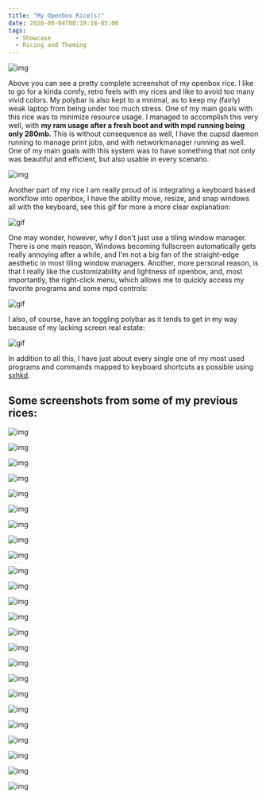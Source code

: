 ```yaml
---
title: "My Openbox Rice(s)"
date: 2020-08-04T00:19:18-05:00
tags:
  - Showcase
  - Ricing and Theming
---
```


![img](https://i.redd.it/uhmfcesa1zh51.png)

Above you can see a pretty complete screenshot of my openbox rice. I like to go for a kinda comfy, retro feels with my rices and like to avoid too many vivid colors. My polybar is also kept to a minimal, as to keep my (fairly) weak laptop from being under too much stress. One of my main goals with this rice was to minimize resource usage. I managed to accomplish this very well, with **my ram usage after a fresh boot and with mpd running being only 280mb.** This is without consequence as well, I have the cupsd daemon running to manage print jobs, and with networkmanager running as well. One of my main goals with this system was to have something that not only was beautiful and efficient, but also usable in every scenario.

![img](https://i.imgur.com/jjK0MiH.png)

Another part of my rice I am really proud of is integrating a keyboard based workflow into openbox, I have the ability move, resize, and snap windows all with the keyboard, see this gif for more a more clear explanation:

![gif](https://i.imgur.com/B2WQ6n1.gif)

One may wonder, however, why I don't just use a tiling window manager. There is one main reason, Windows becoming fullscreen automatically gets really annoying after a while, and I'm not a big fan of the straight-edge aesthetic in most tiling window managers. Another, more personal reason, is that I really like the customizability and lightness of openbox, and, most importantly, the right-click menu, which allows me to quickly access my favorite programs and some mpd controls:

![gif](https://i.imgur.com/5qiWTtR.gif)

I also, of course, have an toggling polybar as it tends to get in my way because of my lacking screen real estate:

![gif](https://i.imgur.com/wpwsaZd.gif)

In addition to all this, I have just about every single one of my most used programs and commands mapped to keyboard shortcuts as possible using [sxhkd](https://github.com/baskerville/sxhkd).

## Some screenshots from some of my previous rices:

![img](https://i.imgur.com/NNM1EHU.jpg)
&nbsp;

![img](https://cdn.discordapp.com/attachments/743868455547305985/743868817028939876/image.png)
&nbsp;

![img](https://cdn.discordapp.com/attachments/743868455547305985/743868991428100156/image.png)
&nbsp;

![img](https://cdn.discordapp.com/attachments/743868455547305985/743869025699889162/image.png)
&nbsp;

![img](https://cdn.discordapp.com/attachments/743868455547305985/743869067751981137/image.png)
&nbsp;

![img](https://cdn.discordapp.com/attachments/743868455547305985/743869123804528641/image.png)
&nbsp;

![img](https://cdn.discordapp.com/attachments/743868455547305985/743869197209174116/image.png)
&nbsp;

![img](https://cdn.discordapp.com/attachments/743868455547305985/743869263236038786/image.png)
&nbsp;

![img](https://cdn.discordapp.com/attachments/743868455547305985/743869347050553425/image.png)
&nbsp;

![img](https://cdn.discordapp.com/attachments/743868455547305985/743869761556840569/image.png)
&nbsp;

![img](https://cdn.discordapp.com/attachments/743868455547305985/743869845870739681/image.png)
&nbsp;

![img](https://cdn.discordapp.com/attachments/743868455547305985/743869978997948548/image.png)
&nbsp;

![img](https://cdn.discordapp.com/attachments/743868455547305985/743870073629966387/image.png)
&nbsp;

![img](https://cdn.discordapp.com/attachments/743868455547305985/743870198544597062/image.png)
&nbsp;

![img](https://cdn.discordapp.com/attachments/743868455547305985/743870351632498759/image.png)
&nbsp;

![img](https://cdn.discordapp.com/attachments/743868455547305985/743870537209741342/image.png)
&nbsp;

![img](https://cdn.discordapp.com/attachments/743868455547305985/743870663319879840/image.png)
&nbsp;

![img](https://cdn.discordapp.com/attachments/743868455547305985/743870977724776502/image.png)
&nbsp;

![img](https://cdn.discordapp.com/attachments/743868455547305985/743871057064230922/image.png)
&nbsp;

![img](https://cdn.discordapp.com/attachments/743868455547305985/743871129814564955/image.png)
&nbsp;

![img](https://cdn.discordapp.com/attachments/743868455547305985/743871216506372197/image.png)
&nbsp;

![img](https://cdn.discordapp.com/attachments/743868455547305985/743871305434267738/image.png)
&nbsp;

![img](https://cdn.discordapp.com/attachments/743868455547305985/743871396999856208/image.png)
&nbsp;

![img](https://cdn.discordapp.com/attachments/743868455547305985/743871580370763856/image.png)
